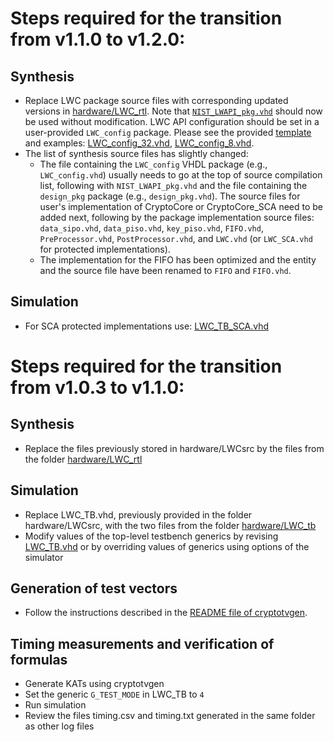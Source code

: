 # Steps required for the transition from v1.1.0 to v1.2.0:
## Synthesis 
- Replace LWC package source files with corresponding updated versions in [hardware/LWC_rtl](hardware/LWC_rtl). Note that [`NIST_LWAPI_pkg.vhd`](./hardware/LWC_rtl/NIST_LWAPI_pkg.vhd) should now be used without modification. LWC API configuration should be set in a user-provided `LWC_config` package. Please see the provided [template](./hardware/LWC_config_template.vhd) and examples: [LWC_config_32.vhd](./hardware/dummy_lwc/src_rtl/LWC_config_32.vhd), [LWC_config_8.vhd](./hardware/dummy_lwc/src_rtl/LWC_config_8.vhd).
- The list of synthesis source files has slightly changed:
  - The file containing the `LWC_config` VHDL package (e.g., `LWC_config.vhd`) usually needs to go at the top of source compilation list, following with `NIST_LWAPI_pkg.vhd` and the file containing the `design_pkg` package (e.g., `design_pkg.vhd`). The source files for user's implementation of CryptoCore or CryptoCore_SCA need to be added next, following by the package implementation source files: `data_sipo.vhd`, `data_piso.vhd`, `key_piso.vhd`, `FIFO.vhd`, `PreProcessor.vhd`, `PostProcessor.vhd`, and `LWC.vhd` (or `LWC_SCA.vhd` for protected implementations).
  - The implementation for the FIFO has been optimized and the entity and the source file have been renamed to `FIFO` and `FIFO.vhd`.

## Simulation
- For SCA protected implementations use: [LWC_TB_SCA.vhd](hardware/LWC_tb/LWC_TB_SCA.vhd)


# Steps required for the transition from v1.0.3 to v1.1.0:

## Synthesis 
- Replace the files previously stored in hardware/LWCsrc by the files from the folder [hardware/LWC_rtl](hardware/LWC_rtl)

## Simulation
- Replace LWC_TB.vhd, previously provided in the folder hardware/LWCsrc, with the two files from the folder [hardware/LWC_tb](hardware/LWC_tb)
- Modify values of the top-level testbench generics by revising [LWC_TB.vhd](hardware/LWC_tb/LWC_TB.vhd) or by overriding values of generics using options of the simulator

## Generation of test vectors
- Follow the instructions described in the [README file of cryptotvgen](software/cryptotvgen/README.md).

## Timing measurements and verification of formulas
- Generate KATs using cryptotvgen
- Set the generic `G_TEST_MODE` in LWC_TB to `4`
- Run simulation
- Review the files timing.csv and timing.txt generated in the same folder as other log files

